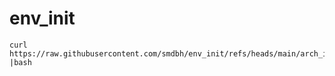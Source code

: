 # env_init

```
curl https://raw.githubusercontent.com/smdbh/env_init/refs/heads/main/arch_init.sh |bash
```
